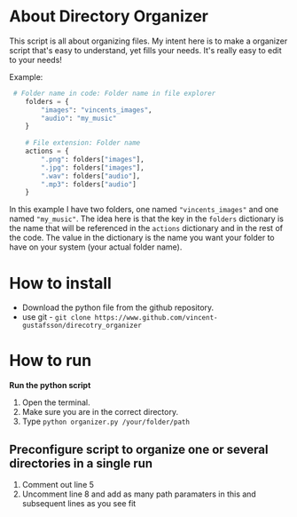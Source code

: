 # About Directory Organizer

This script is all about organizing files. My intent here is to make a organizer script that's easy to understand, yet fills your needs. It's really easy to edit to your needs!

Example:
```py
 # Folder name in code: Folder name in file explorer
    folders = {
	    "images": "vincents_images",
	    "audio": "my_music"
    }
    
    # File extension: Folder name
    actions = {
	    ".png": folders["images"],
	    ".jpg": folders["images"],
	    ".wav": folders["audio"],
	    ".mp3": folders["audio"]
    }
```
In this example I have two folders, one named `"vincents_images"` and one named `"my_music"`. The idea here is that the key in the `folders` dictionary is the name that will be referenced in the `actions` dictionary and in the rest of the code. The value in the dictionary is the name you want your folder to have on your system (your actual folder name).


# How to install

 - Download the python file from the github repository.
 - use git - `git clone https://www.github.com/vincent-gustafsson/direcotry_organizer`

# How to run

**Run the python script**

 1. Open the terminal.
 2. Make sure you are in the correct directory.
 3. Type `python organizer.py /your/folder/path`
 
 ## Preconfigure script to organize one or several directories in a single run
  1. Comment out line 5
  2. Uncomment line 8 and add as many path paramaters in this and subsequent lines as you see fit
 
